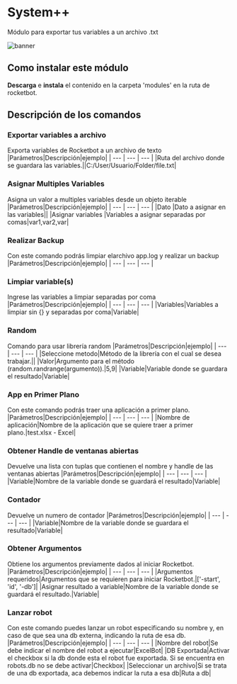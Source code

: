 



# System++
  
Módulo para exportar tus variables a un archivo .txt  
  
![banner](https://i.imgur.com/YxnrHRy.jpg)
## Como instalar este módulo
  
__Descarga__ e __instala__ el contenido en la carpeta 'modules' en la ruta de rocketbot.

## Descripción de los comandos

### Exportar variables a archivo
  
Exporta variables de Rocketbot a un archivo de texto
|Parámetros|Descripción|ejemplo|
| --- | --- | --- |
|Ruta del archivo donde se guardara las variables.||C:/User/Usuario/Folder/file.txt|

### Asignar Multiples Variables
  
Asigna un valor a multiples variables desde un objeto iterable
|Parámetros|Descripción|ejemplo|
| --- | --- | --- |
|Dato |Dato a asignar en las variables||
|Asignar variables |Variables a asignar separadas por comas|var1,var2,var|

### Realizar Backup
  
Con este comando podrás limpiar elarchivo app.log y realizar un backup
|Parámetros|Descripción|ejemplo|
| --- | --- | --- |

### Limpiar variable(s)
  
Ingrese las variables a limpiar separadas por coma
|Parámetros|Descripción|ejemplo|
| --- | --- | --- |
|Variables|Variables a limpiar sin {} y separadas por coma|Variable|

### Random
  
Comando para usar librería random
|Parámetros|Descripción|ejemplo|
| --- | --- | --- |
|Seleccione metodo|Método de la librería con el cual se desea trabajar.||
|Valor|Argumento para el método (random.randrange(argumento)).|5,9|
|Variable|Variable donde se guardara el resultado|Variable|

### App en Primer Plano
  
Con este comando podrás traer una aplicación a primer plano.
|Parámetros|Descripción|ejemplo|
| --- | --- | --- |
|Nombre de aplicación|Nombre de la aplicación que se quiere traer a primer plano.|test.xlsx - Excel|

### Obtener Handle de ventanas abiertas
  
Devuelve una lista con tuplas que contienen el nombre y handle de las ventanas abiertas
|Parámetros|Descripción|ejemplo|
| --- | --- | --- |
|Variable|Nombre de la variable donde se guardará el resultado|Variable|

### Contador
  
Devuelve un numero de contador
|Parámetros|Descripción|ejemplo|
| --- | --- | --- |
|Variable|Nombre de la variable donde se guardara el resultado|Variable|

### Obtener Argumentos
  
Obtiene los argumentos previamente dados al iniciar Rocketbot.
|Parámetros|Descripción|ejemplo|
| --- | --- | --- |
|Argumentos requeridos|Argumentos que se requieren para iniciar Rocketbot.|['-start', 'id', '-db']|
|Asignar resultado a variable|Nombre de la variable donde se guardará el resultado.|Variable|

### Lanzar robot
  
Con este comando puedes lanzar un robot especificando su nombre y, en caso de que sea una db externa, indicando la ruta 
de esa db.
|Parámetros|Descripción|ejemplo|
| --- | --- | --- |
|Nombre del robot|Se debe indicar el nombre del robot a ejecutar|ExcelBot|
|DB Exportada|Activar el checkbox si la db donde esta el robot fue exportada. Si se encuentra en robots.db no se debe activar|Checkbox|
|Seleccionar un archivo|Si se trata de una db exportada, aca debemos indicar la ruta a esa db|Ruta a db|
